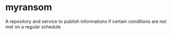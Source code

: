 myransom
========

A repository and service to publish informations if certain conditions are not met on a regular schedule
